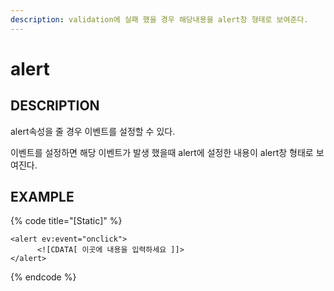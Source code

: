 ```yaml
---
description: validation에 실패 했을 경우 해당내용을 alert창 형태로 보여준다.
---
```


#   alert                    

## DESCRIPTION

alert속성을 줄 경우 이벤트를 설정할 수 있다.
  
이벤트를 설정하면 해당 이벤트가 발생 했을때 alert에 설정한 내용이 alert창 형태로 보여진다.                       

## EXAMPLE

{% code title="\[Static\]" %}
```markup
<alert ev:event="onclick">
      <![CDATA[ 이곳에 내용을 입력하세요 ]]>
</alert> 
```
{% endcode %}




